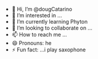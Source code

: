 - 👋 Hi, I’m @dougCatarino
- 👀 I’m interested in ...
- 🌱 I’m currently learning Phyton
- 💞️ I’m looking to collaborate on ...
- 📫 How to reach me ...
- 😄 Pronouns: he
- ⚡ Fun fact: ...i play saxophone

<!---
dougCatarino/dougCatarino is a ✨ special ✨ repository because its `README.md` (this file) appears on your GitHub profile.
You can click the Preview link to take a look at your changes.
--->
